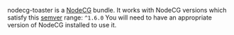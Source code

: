 nodecg-toaster is a [NodeCG](http://github.com/nodecg/nodecg) bundle. 
It works with NodeCG versions which satisfy this [semver](https://docs.npmjs.com/getting-started/semantic-versioning) range: `^1.6.0`
You will need to have an appropriate version of NodeCG installed to use it.

